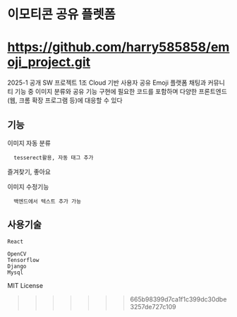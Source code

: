 # 이모티콘 공유 플렛폼
https://github.com/harry585858/emoji_project.git
=======
2025-1 공개 SW 프로젝트 1조
Cloud 기반 사용자 공유 Emoji 플랫폼 
채팅과 커뮤니티 기능 중 이미지 분류와 공유 기능 구현에 필요한 코드를 포함하며 다양한 프론트엔드(웹, 크롬 확장 프로그램 등)에 대응할 수 있다


## 기능

이미지 자동 분류
```
  tesserect활용, 자동 태그 추가
```
즐겨찾기, 좋아요

이미지 수정기능
```
  백엔드에서 텍스트 추가 가능
```
## 사용기술
```
React

OpenCV
Tensorflow
Django
Mysql
```


MIT License



>>>>>>> 665b98399d7ca1f1c399dc30dbe3257de727c109

